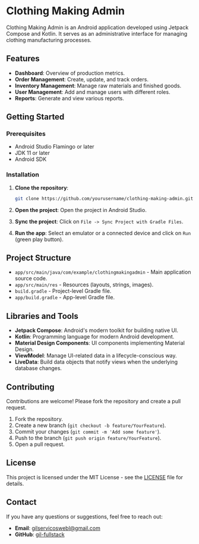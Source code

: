 # Clothing Making Admin

Clothing Making Admin is an Android application developed using Jetpack Compose and Kotlin. It serves as an administrative interface for managing clothing manufacturing processes.

## Features

- **Dashboard**: Overview of production metrics.
- **Order Management**: Create, update, and track orders.
- **Inventory Management**: Manage raw materials and finished goods.
- **User Management**: Add and manage users with different roles.
- **Reports**: Generate and view various reports.

## Getting Started

### Prerequisites

- Android Studio Flamingo or later
- JDK 11 or later
- Android SDK

### Installation

1. **Clone the repository**:
    ```bash
    git clone https://github.com/yourusername/clothing-making-admin.git
    ```
2. **Open the project**:
    Open the project in Android Studio.

3. **Sync the project**:
    Click on `File -> Sync Project with Gradle Files`.

4. **Run the app**:
    Select an emulator or a connected device and click on `Run` (green play button).

## Project Structure

- `app/src/main/java/com/example/clothingmakingadmin` - Main application source code.
- `app/src/main/res` - Resources (layouts, strings, images).
- `build.gradle` - Project-level Gradle file.
- `app/build.gradle` - App-level Gradle file.

## Libraries and Tools

- **Jetpack Compose**: Android's modern toolkit for building native UI.
- **Kotlin**: Programming language for modern Android development.
- **Material Design Components**: UI components implementing Material Design.
- **ViewModel**: Manage UI-related data in a lifecycle-conscious way.
- **LiveData**: Build data objects that notify views when the underlying database changes.

## Contributing

Contributions are welcome! Please fork the repository and create a pull request.

1. Fork the repository.
2. Create a new branch (`git checkout -b feature/YourFeature`).
3. Commit your changes (`git commit -m 'Add some feature'`).
4. Push to the branch (`git push origin feature/YourFeature`).
5. Open a pull request.

## License

This project is licensed under the MIT License - see the [LICENSE](LICENSE) file for details.

## Contact

If you have any questions or suggestions, feel free to reach out:

- **Email**: gilservicoswebl@gmail.com
- **GitHub**: [gil-fullstack](https://github.com/yourusername)
